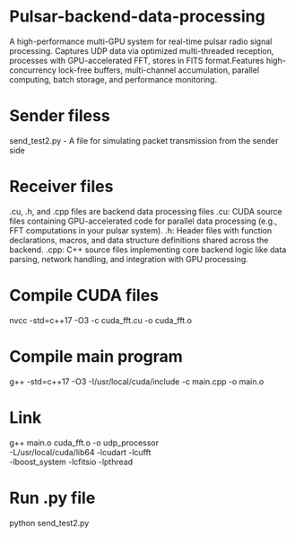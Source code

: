 # Pulsar-backend-data-processing
A high-performance multi-GPU system for real-time pulsar radio signal processing. Captures UDP data via optimized multi-threaded reception, processes with GPU-accelerated FFT, stores in FITS format.Features high-concurrency lock-free buffers, multi-channel accumulation, parallel computing, batch storage, and performance monitoring. 

# Sender filess
send_test2.py - A file for simulating packet transmission from the sender side
# Receiver files
.cu, .h, and .cpp files are backend data processing files
.cu: CUDA source files containing GPU-accelerated code for parallel data processing (e.g., FFT computations in your pulsar system).
.h: Header files with function declarations, macros, and data structure definitions shared across the backend.
.cpp: C++ source files implementing core backend logic like data parsing, network handling, and integration with GPU processing.



# Compile CUDA files
nvcc -std=c++17 -O3 -c cuda_fft.cu -o cuda_fft.o

# Compile main program
g++ -std=c++17 -O3 -I/usr/local/cuda/include -c main.cpp -o main.o

# Link
g++ main.o cuda_fft.o -o udp_processor \
    -L/usr/local/cuda/lib64 -lcudart -lcufft \
    -lboost_system -lcfitsio -lpthread

# Run .py file
python send_test2.py

